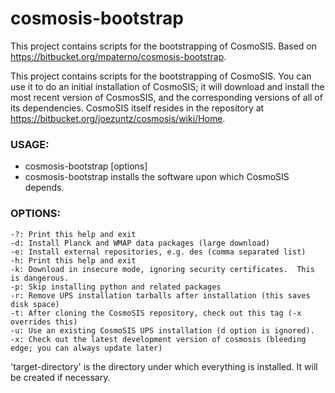 # cosmosis-bootstrap

This project contains scripts for the bootstrapping of CosmoSIS. Based on https://bitbucket.org/mpaterno/cosmosis-bootstrap.

This project contains scripts for the bootstrapping of CosmoSIS. You can use it to do an initial installation of CosmoSIS; it will download and install the most recent version of CosmosSIS, and the corresponding versions of all of its dependencies.
CosmoSIS itself resides in the repository at https://bitbucket.org/joezuntz/cosmosis/wiki/Home.


### USAGE: 

- cosmosis-bootstrap [options] <target-directory>
- cosmosis-bootstrap installs the software upon which CosmoSIS depends.

### OPTIONS:

    -?: Print this help and exit
    -d: Install Planck and WMAP data packages (large download)
    -e: Install external repositories, e.g. des (comma separated list)
    -h: Print this help and exit
    -k: Download in insecure mode, ignoring security certificates.  This is dangerous.
    -p: Skip installing python and related packages
    -r: Remove UPS installation tarballs after installation (this saves disk space)
    -t: After cloning the CosmoSIS repository, check out this tag (-x overrides this)
    -u: Use an existing CosmoSIS UPS installation (d option is ignored).
    -x: Check out the latest development version of cosmosis (bleeding edge; you can always update later)

'target-directory' is the directory under which everything is
installed. It will be created if necessary.

